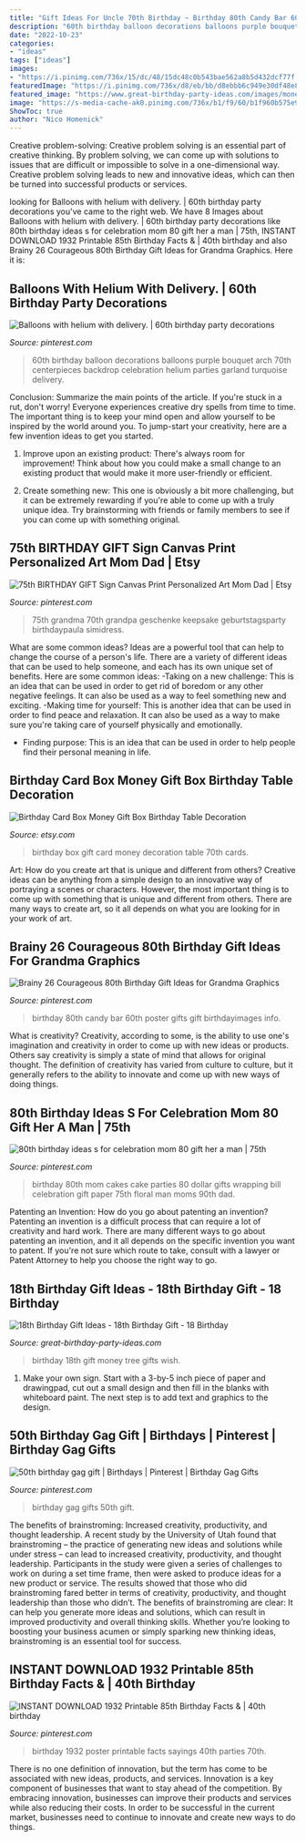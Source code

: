 ```yaml
---
title: "Gift Ideas For Uncle 70th Birthday ~ Birthday 80th Candy Bar 60th Poster Gifts Gift Birthdayimages Info"
description: "60th birthday balloon decorations balloons purple bouquet arch 70th centerpieces backdrop celebration helium parties garland turquoise delivery"
date: "2022-10-23"
categories:
- "ideas"
tags: ["ideas"]
images:
- "https://i.pinimg.com/736x/15/dc/48/15dc48c0b543bae562a8b5d432dcf77f.jpg"
featuredImage: "https://i.pinimg.com/736x/d8/eb/bb/d8ebbb6c949e30df48e8085e8d763e78.jpg"
featured_image: "https://www.great-birthday-party-ideas.com/images/money-tree.jpg"
image: "https://s-media-cache-ak0.pinimg.com/736x/b1/f9/60/b1f960b575e96e99c8b587e4089e7144.jpg"
ShowToc: true
author: "Nico Homenick"
---
```



Creative problem-solving:
Creative problem solving is an essential part of creative thinking. By problem solving, we can come up with solutions to issues that are difficult or impossible to solve in a one-dimensional way. Creative problem solving leads to new and innovative ideas, which can then be turned into successful products or services.

	

		
looking for Balloons with helium with delivery. | 60th birthday party decorations you've came to the right web. We have 8 Images about Balloons with helium with delivery. | 60th birthday party decorations like 80th birthday ideas s for celebration mom 80 gift her a man | 75th, INSTANT DOWNLOAD 1932 Printable 85th Birthday Facts &amp; | 40th birthday and also Brainy 26 Courageous 80th Birthday Gift Ideas for Grandma Graphics. Here it is:
		
    
## Balloons With Helium With Delivery. | 60th Birthday Party Decorations

<img loading=lazy src="https://i.pinimg.com/736x/d8/eb/bb/d8ebbb6c949e30df48e8085e8d763e78.jpg" onerror="this.onerror=null;this.src='https://tse2.mm.bing.net/th?id=OIP.8gUqnvS2K7sxGWKONCDNwgHaH8&amp;pid=15.1';" alt="Balloons with helium with delivery. | 60th birthday party decorations">

_Source: pinterest.com_

>60th birthday balloon decorations balloons purple bouquet arch 70th centerpieces backdrop celebration helium parties garland turquoise delivery. 

	

Conclusion: Summarize the main points of the article.
If you're stuck in a rut, don't worry! Everyone experiences creative dry spells from time to time. The important thing is to keep your mind open and allow yourself to be inspired by the world around you. To jump-start your creativity, here are a few invention ideas to get you started.
1. Improve upon an existing product: There's always room for improvement! Think about how you could make a small change to an existing product that would make it more user-friendly or efficient.

2. Create something new: This one is obviously a bit more challenging, but it can be extremely rewarding if you're able to come up with a truly unique idea. Try brainstorming with friends or family members to see if you can come up with something original.


    
## 75th BIRTHDAY GIFT Sign Canvas Print Personalized Art Mom Dad | Etsy

<img loading=lazy src="https://i.pinimg.com/736x/44/d6/ec/44d6ec4eb0d9bc8d5b9282eac2aeae0b--th-birthday-parties-happy-birthday.jpg" onerror="this.onerror=null;this.src='https://tse1.mm.bing.net/th?id=OIP.UuD8ACSdSLSxOlr7L8jvIgHaHa&amp;pid=15.1';" alt="75th BIRTHDAY GIFT Sign Canvas Print Personalized Art Mom Dad | Etsy">

_Source: pinterest.com_

>75th grandma 70th grandpa geschenke keepsake geburtstagsparty birthdaypaula simidress. 

	

What are some common ideas?
Ideas are a powerful tool that can help to change the course of a person's life. There are a variety of different ideas that can be used to help someone, and each has its own unique set of benefits. Here are some common ideas: 
-Taking on a new challenge: This is an idea that can be used in order to get rid of boredom or any other negative feelings. It can also be used as a way to feel something new and exciting. 
-Making time for yourself: This is another idea that can be used in order to find peace and relaxation. It can also be used as a way to make sure you're taking care of yourself physically and emotionally. 
- Finding purpose: This is an idea that can be used in order to help people find their personal meaning in life.

    
## Birthday Card Box Money Gift Box Birthday Table Decoration

<img loading=lazy src="https://img0.etsystatic.com/008/0/6505975/il_570xN.386238514_fe85.jpg" onerror="this.onerror=null;this.src='https://tse3.mm.bing.net/th?id=OIP.xuBQwLWWHYsooHYgUwHUbgHaK4&amp;pid=15.1';" alt="Birthday Card Box Money Gift Box Birthday Table Decoration">

_Source: etsy.com_

>birthday box gift card money decoration table 70th cards. 

	

Art: How do you create art that is unique and different from others?
Creative ideas can be anything from a simple design to an innovative way of portraying a scenes or characters. However, the most important thing is to come up with something that is unique and different from others. There are many ways to create art, so it all depends on what you are looking for in your work of art.

    
## Brainy 26 Courageous 80th Birthday Gift Ideas For Grandma Graphics

<img loading=lazy src="https://i.pinimg.com/originals/34/d3/e9/34d3e9d2d86ce07687c9571a9fc55698.jpg" onerror="this.onerror=null;this.src='https://tse3.mm.bing.net/th?id=OIP.3uifqIFfzQPZJTxEf6OvzQHaKa&amp;pid=15.1';" alt="Brainy 26 Courageous 80th Birthday Gift Ideas for Grandma Graphics">

_Source: pinterest.com_

>birthday 80th candy bar 60th poster gifts gift birthdayimages info. 

	

What is creativity?
Creativity, according to some, is the ability to use one's imagination and creativity in order to come up with new ideas or products. Others say creativity is simply a state of mind that allows for original thought. The definition of creativity has varied from culture to culture, but it generally refers to the ability to innovate and come up with new ways of doing things.

    
## 80th Birthday Ideas S For Celebration Mom 80 Gift Her A Man | 75th

<img loading=lazy src="https://i.pinimg.com/736x/15/dc/48/15dc48c0b543bae562a8b5d432dcf77f.jpg" onerror="this.onerror=null;this.src='https://tse2.mm.bing.net/th?id=OIP.VTqj04w7WVhKfzRG0eKp8wHaJ3&amp;pid=15.1';" alt="80th birthday ideas s for celebration mom 80 gift her a man | 75th">

_Source: pinterest.com_

>birthday 80th mom cakes cake parties 80 dollar gifts wrapping bill celebration gift paper 75th floral man moms 90th dad. 

	

Patenting an Invention: How do you go about patenting an invention?
Patenting an invention is a difficult process that can require a lot of creativity and hard work. There are many different ways to go about patenting an invention, and it all depends on the specific invention you want to patent. If you're not sure which route to take, consult with a lawyer or Patent Attorney to help you choose the right way to go.

    
## 18th Birthday Gift Ideas - 18th Birthday Gift - 18 Birthday

<img loading=lazy src="https://www.great-birthday-party-ideas.com/images/money-tree.jpg" onerror="this.onerror=null;this.src='https://tse1.mm.bing.net/th?id=OIP.d3MR3-1Ouni3Dxct4yc29QHaOR&amp;pid=15.1';" alt="18th Birthday Gift Ideas - 18th Birthday Gift - 18 Birthday">

_Source: great-birthday-party-ideas.com_

>birthday 18th gift money tree gifts wish. 

	

1. Make your own sign. Start with a 3-by-5 inch piece of paper and drawingpad, cut out a small design and then fill in the blanks with whiteboard paint. The next step is to add text and graphics to the design.

    
## 50th Birthday Gag Gift | Birthdays | Pinterest | Birthday Gag Gifts

<img loading=lazy src="https://s-media-cache-ak0.pinimg.com/736x/b1/f9/60/b1f960b575e96e99c8b587e4089e7144.jpg" onerror="this.onerror=null;this.src='https://tse3.mm.bing.net/th?id=OIP.PK_9dplUl2_sbzn1gcwqLAC7FM&amp;pid=15.1';" alt="50th birthday gag gift | Birthdays | Pinterest | Birthday Gag Gifts">

_Source: pinterest.com_

>birthday gag gifts 50th gift. 

	

The benefits of brainstroming: Increased creativity, productivity, and thought leadership.
A recent study by the University of Utah found that brainstroming – the practice of generating new ideas and solutions while under stress – can lead to increased creativity, productivity, and thought leadership. Participants in the study were given a series of challenges to work on during a set time frame, then were asked to produce ideas for a new product or service. The results showed that those who did brainstroming fared better in terms of creativity, productivity, and thought leadership than those who didn’t.
The benefits of brainstroming are clear: It can help you generate more ideas and solutions, which can result in improved productivity and overall thinking skills. Whether you’re looking to boosting your business acumen or simply sparking new thinking ideas, brainstroming is an essential tool for success.

    
## INSTANT DOWNLOAD 1932 Printable 85th Birthday Facts &amp; | 40th Birthday

<img loading=lazy src="https://i.pinimg.com/736x/98/e0/a7/98e0a7962266d5d92816cafd5ae1d9b5.jpg" onerror="this.onerror=null;this.src='https://tse1.mm.bing.net/th?id=OIP.QkBvb86Ih9lFYe-zQZHrfAHaFj&amp;pid=15.1';" alt="INSTANT DOWNLOAD 1932 Printable 85th Birthday Facts &amp; | 40th birthday">

_Source: pinterest.com_

>birthday 1932 poster printable facts sayings 40th parties 70th. 

	

There is no one definition of innovation, but the term has come to be associated with new ideas, products, and services. Innovation is a key component of businesses that want to stay ahead of the competition. By embracing innovation, businesses can improve their products and services while also reducing their costs. In order to be successful in the current market, businesses need to continue to innovate and create new ways to do things.

